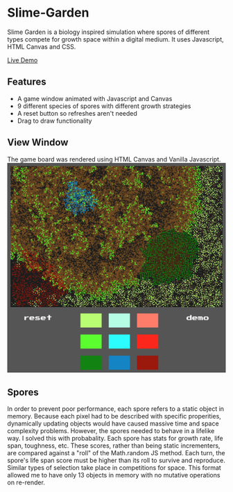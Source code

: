 # Slime-Garden
Slime Garden is a biology inspired simulation where spores of different types compete for growth space within a digital medium. It uses Javascript, HTML Canvas and CSS.

[Live Demo](https://jrswanson.github.io/Slime-Garden/)

## Features
* A game window animated with Javascript and Canvas
* 9 different species of spores with different growth strategies
* A reset button so refreshes aren't needed
* Drag to draw functionality

## View Window
The game board was rendered using HTML Canvas and Vanilla Javascript.
![alt text](https://raw.githubusercontent.com/jrswanson/Slime-Garden/master/images/slime-garden-demo.png "Example Garden")

## Spores
In order to prevent poor performance, each spore refers to a static object in memory. Because each pixel had to be described with specific properities, dynamically updating objects would have caused massive time and space complexity problems. However, the spores needed to behave in a lifelike way. I solved this with probabality. Each spore has stats for growth rate, life span, toughness, etc. These scores, rather than being static incrementers, are compared against a "roll" of the Math.random JS method. Each turn, the spore's life span score must be higher than its roll to survive and reproduce. Similar types of selection take place in competitions for space. This format allowed me to have only 13 objects in memory with no mutative operations on re-render.
